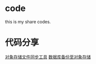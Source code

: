 # code
this is my share codes.

# 代码分享

[对象存储文件同步工具](go/oss-update.go)
[数据库备份至对象存储](go/oss-backup.go)